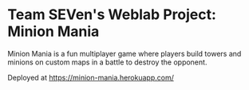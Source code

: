 # Team SEVen's Weblab Project: Minion Mania

Minion Mania is a fun multiplayer game where players build towers and minions on custom maps in a battle to destroy the opponent.

Deployed at https://minion-mania.herokuapp.com/
